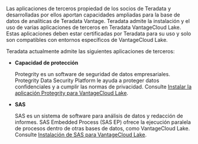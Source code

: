 Las aplicaciones de terceros propiedad de los socios de Teradata y desarrolladas por ellos aportan capacidades ampliadas para la base de datos de analíticas de Teradata Vantage. Teradata admite la instalación y el uso de varias aplicaciones de terceros en Teradata VantageCloud Lake. Estas aplicaciones deben estar certificadas por Teradata para su uso y solo son compatibles con entornos específicos de VantageCloud Lake.

Teradata actualmente admite las siguientes aplicaciones de terceros:

-   **Capacidad de protección**

    Protegrity es un software de seguridad de datos empresariales. Protegrity Data Security Platform le ayuda a proteger datos confidenciales y a cumplir las normas de privacidad. Consulte [Instalar la aplicación Protegrity para VantageCloud Lake](https://docs.teradata.com/access/sources/dita/topic?dita:topicPath=bdz1707141094808.dita&utm_source=console&utm_medium=iph).

-   **SAS**

    SAS es un sistema de software para análisis de datos y redacción de informes. SAS Embedded Process (SAS EP) ofrece la ejecución paralela de procesos dentro de otras bases de datos, como VantageCloud Lake. Consulte [Instalación de SAS para VantageCloud Lake](https://docs.teradata.com/access/sources/dita/topic?dita:topicPath=xgb1712764452211.dita&utm_source=console&utm_medium=iph).
